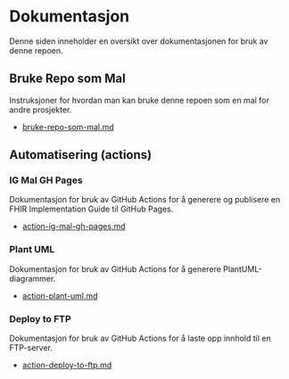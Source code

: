 # Dokumentasjon

Denne siden inneholder en oversikt over dokumentasjonen for bruk av denne repoen.

## Bruke Repo som Mal
Instruksjoner for hvordan man kan bruke denne repoen som en mal for andre prosjekter.
- [bruke-repo-som-mal.md](https://github.com/HL7Norway/ig-mal/blob/main/documentation/bruke-repo-som-mal.md)

## Automatisering (actions)

### IG Mal GH Pages
Dokumentasjon for bruk av GitHub Actions for å generere og publisere en FHIR Implementation Guide til GitHub Pages.
- [action-ig-mal-gh-pages.md](https://github.com/HL7Norway/ig-mal/blob/main/documentation/action-ig-mal-gh-pages.md)

### Plant UML
Dokumentasjon for bruk av GitHub Actions for å generere PlantUML-diagrammer.
- [action-plant-uml.md](https://github.com/HL7Norway/ig-mal/blob/main/documentation/action-plant-uml.md)

### Deploy to FTP
Dokumentasjon for bruk av GitHub Actions for å laste opp innhold til en FTP-server.
- [action-deploy-to-ftp.md](https://github.com/HL7Norway/ig-mal/blob/main/documentation/action-deploy-to-ftp.md)
